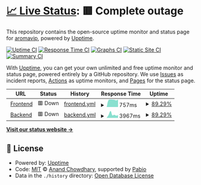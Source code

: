# [📈 Live Status](https://demo.upptime.js.org): <!--live status--> **🟥 Complete outage**

This repository contains the open-source uptime monitor and status page for [aromavip](https://demo.upptime.js.org), powered by [Upptime](https://github.com/upptime/upptime).

[![Uptime CI](https://github.com/aromavip/upptime/workflows/Uptime%20CI/badge.svg)](https://github.com/aromavip/upptime/actions?query=workflow%3A%22Uptime+CI%22)
[![Response Time CI](https://github.com/aromavip/upptime/workflows/Response%20Time%20CI/badge.svg)](https://github.com/aromavip/upptime/actions?query=workflow%3A%22Response+Time+CI%22)
[![Graphs CI](https://github.com/aromavip/upptime/workflows/Graphs%20CI/badge.svg)](https://github.com/aromavip/upptime/actions?query=workflow%3A%22Graphs+CI%22)
[![Static Site CI](https://github.com/aromavip/upptime/workflows/Static%20Site%20CI/badge.svg)](https://github.com/aromavip/upptime/actions?query=workflow%3A%22Static+Site+CI%22)
[![Summary CI](https://github.com/aromavip/upptime/workflows/Summary%20CI/badge.svg)](https://github.com/aromavip/upptime/actions?query=workflow%3A%22Summary+CI%22)

With [Upptime](https://upptime.js.org), you can get your own unlimited and free uptime monitor and status page, powered entirely by a GitHub repository. We use [Issues](https://github.com/aromavip/upptime/issues) as incident reports, [Actions](https://github.com/aromavip/upptime/actions) as uptime monitors, and [Pages](https://demo.upptime.js.org) for the status page.

<!--start: status pages-->
<!-- This summary is generated by Upptime (https://github.com/upptime/upptime) -->
<!-- Do not edit this manually, your changes will be overwritten -->
<!-- prettier-ignore -->
| URL | Status | History | Response Time | Uptime |
| --- | ------ | ------- | ------------- | ------ |
| <img alt="" src="https://icons.duckduckgo.com/ip3/www.sparaku-aroma-romance.com.ico" height="13"> [Frontend](https://www.sparaku-aroma-romance.com) | 🟥 Down | [frontend.yml](https://github.com/aromavip/upptime/commits/HEAD/history/frontend.yml) | <details><summary><img alt="Response time graph" src="./graphs/frontend/response-time-week.png" height="20"> 757ms</summary><br><a href="https://aromavip.github.io/upptime/history/frontend"><img alt="Response time 682" src="https://img.shields.io/endpoint?url=https%3A%2F%2Fraw.githubusercontent.com%2Faromavip%2Fupptime%2FHEAD%2Fapi%2Ffrontend%2Fresponse-time.json"></a><br><a href="https://aromavip.github.io/upptime/history/frontend"><img alt="24-hour response time 0" src="https://img.shields.io/endpoint?url=https%3A%2F%2Fraw.githubusercontent.com%2Faromavip%2Fupptime%2FHEAD%2Fapi%2Ffrontend%2Fresponse-time-day.json"></a><br><a href="https://aromavip.github.io/upptime/history/frontend"><img alt="7-day response time 757" src="https://img.shields.io/endpoint?url=https%3A%2F%2Fraw.githubusercontent.com%2Faromavip%2Fupptime%2FHEAD%2Fapi%2Ffrontend%2Fresponse-time-week.json"></a><br><a href="https://aromavip.github.io/upptime/history/frontend"><img alt="30-day response time 703" src="https://img.shields.io/endpoint?url=https%3A%2F%2Fraw.githubusercontent.com%2Faromavip%2Fupptime%2FHEAD%2Fapi%2Ffrontend%2Fresponse-time-month.json"></a><br><a href="https://aromavip.github.io/upptime/history/frontend"><img alt="1-year response time 682" src="https://img.shields.io/endpoint?url=https%3A%2F%2Fraw.githubusercontent.com%2Faromavip%2Fupptime%2FHEAD%2Fapi%2Ffrontend%2Fresponse-time-year.json"></a></details> | <details><summary><a href="https://aromavip.github.io/upptime/history/frontend">89.29%</a></summary><a href="https://aromavip.github.io/upptime/history/frontend"><img alt="All-time uptime 97.68%" src="https://img.shields.io/endpoint?url=https%3A%2F%2Fraw.githubusercontent.com%2Faromavip%2Fupptime%2FHEAD%2Fapi%2Ffrontend%2Fuptime.json"></a><br><a href="https://aromavip.github.io/upptime/history/frontend"><img alt="24-hour uptime 25.01%" src="https://img.shields.io/endpoint?url=https%3A%2F%2Fraw.githubusercontent.com%2Faromavip%2Fupptime%2FHEAD%2Fapi%2Ffrontend%2Fuptime-day.json"></a><br><a href="https://aromavip.github.io/upptime/history/frontend"><img alt="7-day uptime 89.29%" src="https://img.shields.io/endpoint?url=https%3A%2F%2Fraw.githubusercontent.com%2Faromavip%2Fupptime%2FHEAD%2Fapi%2Ffrontend%2Fuptime-week.json"></a><br><a href="https://aromavip.github.io/upptime/history/frontend"><img alt="30-day uptime 97.53%" src="https://img.shields.io/endpoint?url=https%3A%2F%2Fraw.githubusercontent.com%2Faromavip%2Fupptime%2FHEAD%2Fapi%2Ffrontend%2Fuptime-month.json"></a><br><a href="https://aromavip.github.io/upptime/history/frontend"><img alt="1-year uptime 97.68%" src="https://img.shields.io/endpoint?url=https%3A%2F%2Fraw.githubusercontent.com%2Faromavip%2Fupptime%2FHEAD%2Fapi%2Ffrontend%2Fuptime-year.json"></a></details>
| <img alt="" src="https://icons.duckduckgo.com/ip3/www.sparaku-aroma-romance.com.ico" height="13"> [Backend](https://www.sparaku-aroma-romance.com/api/v1/cast) | 🟥 Down | [backend.yml](https://github.com/aromavip/upptime/commits/HEAD/history/backend.yml) | <details><summary><img alt="Response time graph" src="./graphs/backend/response-time-week.png" height="20"> 3967ms</summary><br><a href="https://aromavip.github.io/upptime/history/backend"><img alt="Response time 3287" src="https://img.shields.io/endpoint?url=https%3A%2F%2Fraw.githubusercontent.com%2Faromavip%2Fupptime%2FHEAD%2Fapi%2Fbackend%2Fresponse-time.json"></a><br><a href="https://aromavip.github.io/upptime/history/backend"><img alt="24-hour response time 0" src="https://img.shields.io/endpoint?url=https%3A%2F%2Fraw.githubusercontent.com%2Faromavip%2Fupptime%2FHEAD%2Fapi%2Fbackend%2Fresponse-time-day.json"></a><br><a href="https://aromavip.github.io/upptime/history/backend"><img alt="7-day response time 3967" src="https://img.shields.io/endpoint?url=https%3A%2F%2Fraw.githubusercontent.com%2Faromavip%2Fupptime%2FHEAD%2Fapi%2Fbackend%2Fresponse-time-week.json"></a><br><a href="https://aromavip.github.io/upptime/history/backend"><img alt="30-day response time 3370" src="https://img.shields.io/endpoint?url=https%3A%2F%2Fraw.githubusercontent.com%2Faromavip%2Fupptime%2FHEAD%2Fapi%2Fbackend%2Fresponse-time-month.json"></a><br><a href="https://aromavip.github.io/upptime/history/backend"><img alt="1-year response time 3287" src="https://img.shields.io/endpoint?url=https%3A%2F%2Fraw.githubusercontent.com%2Faromavip%2Fupptime%2FHEAD%2Fapi%2Fbackend%2Fresponse-time-year.json"></a></details> | <details><summary><a href="https://aromavip.github.io/upptime/history/backend">89.29%</a></summary><a href="https://aromavip.github.io/upptime/history/backend"><img alt="All-time uptime 97.68%" src="https://img.shields.io/endpoint?url=https%3A%2F%2Fraw.githubusercontent.com%2Faromavip%2Fupptime%2FHEAD%2Fapi%2Fbackend%2Fuptime.json"></a><br><a href="https://aromavip.github.io/upptime/history/backend"><img alt="24-hour uptime 25.01%" src="https://img.shields.io/endpoint?url=https%3A%2F%2Fraw.githubusercontent.com%2Faromavip%2Fupptime%2FHEAD%2Fapi%2Fbackend%2Fuptime-day.json"></a><br><a href="https://aromavip.github.io/upptime/history/backend"><img alt="7-day uptime 89.29%" src="https://img.shields.io/endpoint?url=https%3A%2F%2Fraw.githubusercontent.com%2Faromavip%2Fupptime%2FHEAD%2Fapi%2Fbackend%2Fuptime-week.json"></a><br><a href="https://aromavip.github.io/upptime/history/backend"><img alt="30-day uptime 97.53%" src="https://img.shields.io/endpoint?url=https%3A%2F%2Fraw.githubusercontent.com%2Faromavip%2Fupptime%2FHEAD%2Fapi%2Fbackend%2Fuptime-month.json"></a><br><a href="https://aromavip.github.io/upptime/history/backend"><img alt="1-year uptime 97.68%" src="https://img.shields.io/endpoint?url=https%3A%2F%2Fraw.githubusercontent.com%2Faromavip%2Fupptime%2FHEAD%2Fapi%2Fbackend%2Fuptime-year.json"></a></details>

<!--end: status pages-->

[**Visit our status website →**](https://demo.upptime.js.org)

## 📄 License

- Powered by: [Upptime](https://github.com/upptime/upptime)
- Code: [MIT](./LICENSE) © [Anand Chowdhary](https://anandchowdhary.com), supported by [Pabio](https://pabio.com)
- Data in the `./history` directory: [Open Database License](https://opendatacommons.org/licenses/odbl/1-0/)
